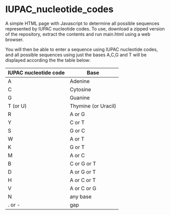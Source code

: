 # IUPAC_nucleotide_codes
A simple HTML page with Javascript to determine all possible sequences represented by IUPAC nucleotide codes. To use, download a zipped version of the repository, extract the contents and run main.html using a web browser.

You will then be able to enter a sequence using IUPAC nucleotide codes, and all possible sequences using just the bases A,C,G and T will be displayed according the the table below:

| IUPAC nucleotide code | Base |
| --- | --- |
| A | Adenine |
| C | Cytosine |
| G | Guanine | 
| T (or U) | Thymine (or Uracil) |
| R | A or G | 
| Y | C or T |
| S | G or C |
| W | A or T |
| K | G or T | 
| M | A or C | 
| B | C or G or T | 
| D | A or G or T |
| H | A or C or T |
| V | A or C or G | 
| N | any base |
| . or - | gap |